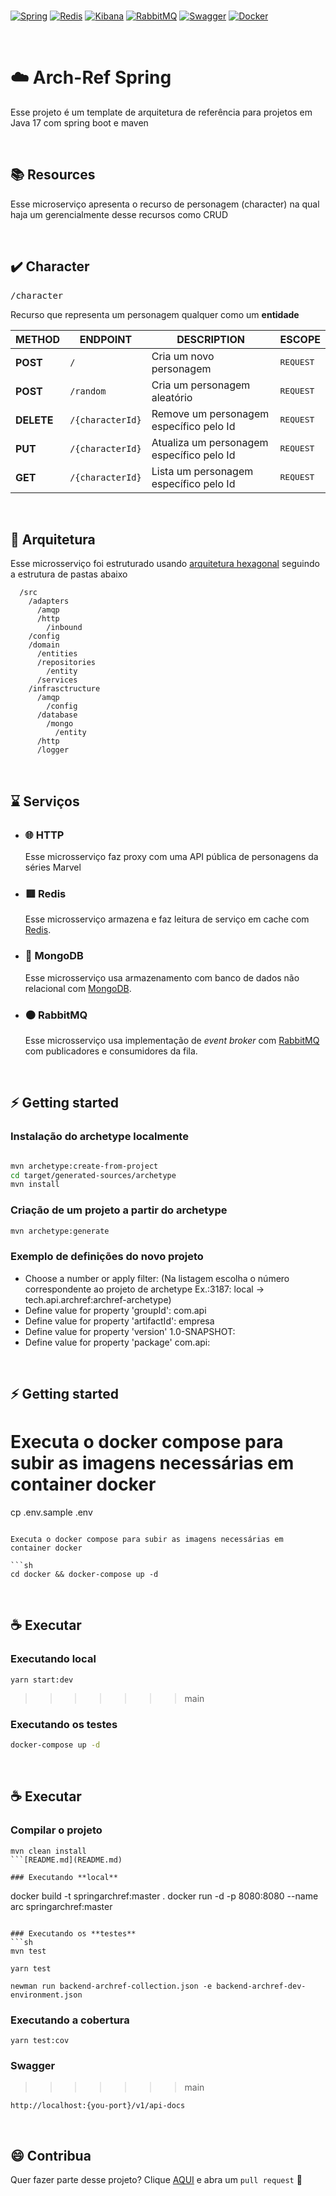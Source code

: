 <br/>

[![Spring](https://img.shields.io/badge/-Spring-%236DB33F?logo=Spring&logoColor=%23FFF)](https://spring.io/)
[![Redis](https://img.shields.io/badge/-Redis-%23DC382D?logo=Redis&logoColor=%23FFF)](https://redis.io/)
[![Kibana](https://img.shields.io/badge/-MongoDB-%2347A248?logo=MongoDB&logoColor=%23FFF)](https://www.elastic.co/pt/)
[![RabbitMQ](https://img.shields.io/badge/-RabbitMQ-%23FF6600?logo=RabbitMQ&logoColor=%23FFF)](https://www.rabbitmq.com/)
[![Swagger](https://img.shields.io/badge/-Swagger-%2385EA2D?logo=Swagger&logoColor=%23000)](https://swagger.io/)
[![Docker](https://img.shields.io/badge/-Docker-%232496ED?logo=Docker&logoColor=%23FFF)](https://swagger.io/)

<br/>

# ☁️ Arch-Ref Spring

Esse projeto é um template de arquitetura de referência para projetos em Java 17 com spring boot e maven

<br/>

## 📚 Resources

Esse microserviço apresenta o recurso de personagem (character) na qual haja um gerencialmente desse recursos como CRUD

<br/>

## ✔️ Character

<kbd>/character</kbd>

Recurso que representa um personagem qualquer como um **entidade**

| METHOD     | ENDPOINT         | DESCRIPTION                               | ESCOPE             |
|------------|------------------|-------------------------------------------|--------------------|
| **POST**   | `/`              | Cria um novo personagem                   | <kbd>REQUEST</kbd> |
| **POST**   | `/random`        | Cria um personagem aleatório              | <kbd>REQUEST</kbd> |
| **DELETE** | `/{characterId}` | Remove um personagem específico pelo Id   | <kbd>REQUEST</kbd> |
| **PUT**    | `/{characterId}` | Atualiza um personagem específico pelo Id | <kbd>REQUEST</kbd> |
| **GET**    | `/{characterId}` | Lista um personagem específico pelo Id    | <kbd>REQUEST</kbd> |

<br/> 

## 📐 Arquitetura

Esse microsserviço foi estruturado
usando [arquitetura hexagonal](https://en.wikipedia.org/wiki/Hexagonal_architecture_(software)#:~:text=The%20hexagonal%20architecture%2C%20or%20ports,means%20of%20ports%20and%20adapters.)
seguindo a estrutura de pastas abaixo

```
  /src
    /adapters
      /amqp
      /http
        /inbound
    /config
    /domain
      /entities
      /repositories	
        /entity
      /services
    /infrasctructure
      /amqp
        /config
      /database
        /mongo
          /entity
      /http
      /logger
```

<br/>

## ⌛️ Serviços

- ### 🌐 **HTTP**
  Esse microsserviço faz proxy com uma API pública de personagens da séries Marvel

- ### 🟥 **Redis**
  Esse microsserviço armazena e faz leitura de serviço em cache com [Redis](https://redis.io/).

- ### 🍃 **MongoDB**
  Esse microsserviço usa armazenamento com banco de dados não relacional com [MongoDB](https://www.mongodb.com/).

- ### 🟠 **RabbitMQ**
  Esse microsserviço usa implementação de *event broker* com [RabbitMQ](https://www.rabbitmq.com/) com publicadores e
  consumidores da fila.

<br/>

## ⚡ Getting started

### Instalação do archetype localmente

```sh

mvn archetype:create-from-project
cd target/generated-sources/archetype
mvn install
```

### Criação de um projeto a partir do archetype

```sh
mvn archetype:generate
```

### Exemplo de definições do novo projeto

* Choose a number or apply filter: (Na listagem escolha o número correspondente ao projeto de archetype Ex.:3187:
  local -> tech.api.archref:archref-archetype)
* Define value for property 'groupId': com.api
* Define value for property 'artifactId': empresa
* Define value for property 'version' 1.0-SNAPSHOT:
* Define value for property 'package' com.api:

<br/>

## ⚡ Getting started

Executa o docker compose para subir as imagens necessárias em container docker
=======
cp .env.sample .env

```

Executa o docker compose para subir as imagens necessárias em container docker

```sh
cd docker && docker-compose up -d
```

<br/>

## ☕ Executar

### Executando **local**

```
yarn start:dev
```

> > > > > > > main

### Executando os **testes**

```sh
docker-compose up -d
```

<br/>

## ☕ Executar

### Compilar o projeto

```
mvn clean install
```[README.md](README.md)

### Executando **local**
```

docker build -t springarchref:master .
docker run -d -p 8080:8080 --name arc springarchref:master

```

### Executando os **testes**
```sh
mvn test

yarn test

newman run backend-archref-collection.json -e backend-archref-dev-environment.json
```

### Executando a **cobertura**

```
yarn test:cov
```

### **Swagger**

> > > > > > > main

```
http://localhost:{you-port}/v1/api-docs
```

<br/>

## 😄 Contribua

Quer fazer parte desse projeto? Clique [AQUI](https://bitbucket.org/sensedia/archref-java/pull-requests/) e abra
um `pull request` 🧩
<br/>
